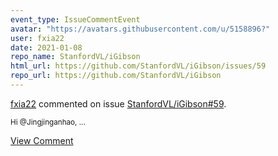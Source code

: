 ```yaml
---
event_type: IssueCommentEvent
avatar: "https://avatars.githubusercontent.com/u/5158896?"
user: fxia22
date: 2021-01-08
repo_name: StanfordVL/iGibson
html_url: https://github.com/StanfordVL/iGibson/issues/59
repo_url: https://github.com/StanfordVL/iGibson
---
```


<a href='https://github.com/fxia22' target='_blank'>fxia22</a> commented on issue <a href='https://github.com/StanfordVL/iGibson/issues/59' target='_blank'>StanfordVL/iGibson#59</a>.

<small>Hi @Jingjinganhao, ...</small>

<a href='https://github.com/StanfordVL/iGibson/issues/59' target='_blank'>View Comment</a>